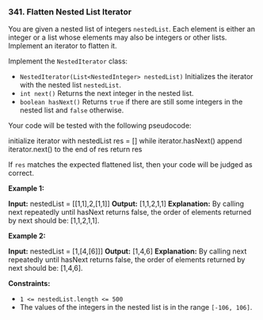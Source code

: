 ### 341\. Flatten Nested List Iterator

You are given a nested list of integers `nestedList`. Each element is either an integer or a list whose elements may also be integers or other lists. Implement an iterator to flatten it.

Implement the `NestedIterator` class:

*   `NestedIterator(List<NestedInteger> nestedList)` Initializes the iterator with the nested list `nestedList`.
*   `int next()` Returns the next integer in the nested list.
*   `boolean hasNext()` Returns `true` if there are still some integers in the nested list and `false` otherwise.

Your code will be tested with the following pseudocode:

initialize iterator with nestedList
res = \[\]
while iterator.hasNext()
    append iterator.next() to the end of res
return res

If `res` matches the expected flattened list, then your code will be judged as correct.

**Example 1:**

**Input:** nestedList = \[\[1,1\],2,\[1,1\]\]
**Output:** \[1,1,2,1,1\]
**Explanation:** By calling next repeatedly until hasNext returns false, the order of elements returned by next should be: \[1,1,2,1,1\].

**Example 2:**

**Input:** nestedList = \[1,\[4,\[6\]\]\]
**Output:** \[1,4,6\]
**Explanation:** By calling next repeatedly until hasNext returns false, the order of elements returned by next should be: \[1,4,6\].

**Constraints:**

*   `1 <= nestedList.length <= 500`
*   The values of the integers in the nested list is in the range `[-106, 106]`.
